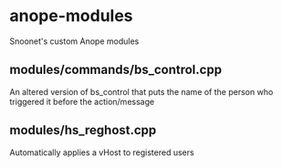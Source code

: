 # anope-modules
Snoonet's custom Anope modules

## modules/commands/bs_control.cpp
An altered version of bs_control that puts the name of the person who triggered it before the action/message

## modules/hs_reghost.cpp
Automatically applies a vHost to registered users

